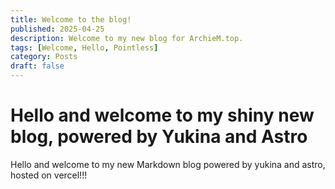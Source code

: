 ```yaml
---
title: Welcome to the blog!
published: 2025-04-25
description: Welcome to my new blog for ArchieM.top.
tags: [Welcome, Hello, Pointless]
category: Posts
draft: false
---
```


# Hello and welcome to my shiny new blog, powered by Yukina and Astro

Hello and welcome to my new Markdown blog powered by yukina and astro, hosted on vercel!!!
